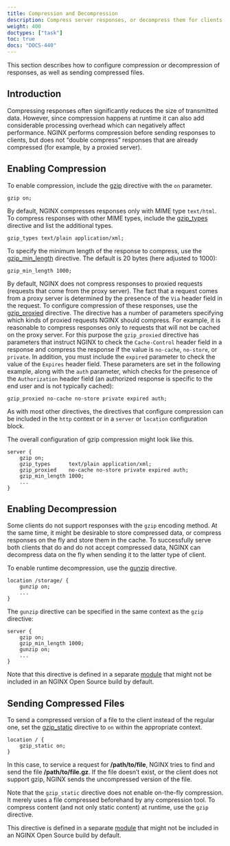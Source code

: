 ```yaml
---
title: Compression and Decompression
description: Compress server responses, or decompress them for clients that don't support compression, to improve delivery speed and reduce overhead on the server.
weight: 400
doctypes: ["task"]
toc: true
docs: "DOCS-440"
---
```



This section describes how to configure compression or decompression of responses, as well as sending compressed files.

## Introduction

Compressing responses often significantly reduces the size of transmitted data. However, since compression happens at runtime it can also add considerable processing overhead which can negatively affect performance. NGINX performs compression before sending responses to clients, but does not “double compress” responses that are already compressed (for example, by a proxied server).

## Enabling Compression

To enable compression, include the [gzip](https://nginx.org/en/docs/http/ngx_http_gzip_module.html#gzip) directive with the `on` parameter.

```nginx
gzip on;
```

By default, NGINX compresses responses only with MIME type `text/html`. To compress responses with other MIME types, include the [gzip_types](https://nginx.org/en/docs/http/ngx_http_gzip_module.html#gzip_types) directive and list the additional types.

```nginx
gzip_types text/plain application/xml;
```

To specify the minimum length of the response to compress, use the [gzip_min_length](https://nginx.org/en/docs/http/ngx_http_gzip_module.html#gzip_min_length) directive. The default is 20 bytes (here adjusted to 1000):

```nginx
gzip_min_length 1000;
```

By default, NGINX does not compress responses to proxied requests (requests that come from the proxy server). The fact that a request comes from a proxy server is determined by the presence of the `Via` header field in the request. To configure compression of these responses, use the [gzip_proxied](https://nginx.org/en/docs/http/ngx_http_gzip_module.html#gzip_proxied) directive. The directive has a number of parameters specifying which kinds of proxied requests NGINX should compress. For example, it is reasonable to compress responses only to requests that will not be cached on the proxy server. For this purpose the `gzip_proxied` directive has parameters that instruct NGINX to check the `Cache-Control` header field in a response and compress the response if the value is `no-cache`, `no-store`, or `private`. In addition, you must include the `expired` parameter to check the value of the `Expires` header field. These parameters are set in the following example, along with the `auth` parameter, which checks for the presence of the `Authorization` header field (an authorized response is specific to the end user and is not typically cached):

```nginx
gzip_proxied no-cache no-store private expired auth;
```

As with most other directives, the directives that configure compression can be included in the `http` context or in a `server` or `location` configuration block.

The overall configuration of gzip compression might look like this.

```nginx
server {
    gzip on;
    gzip_types      text/plain application/xml;
    gzip_proxied    no-cache no-store private expired auth;
    gzip_min_length 1000;
    ...
}
```

## Enabling Decompression

Some clients do not support responses with the `gzip` encoding method. At the same time, it might be desirable to store compressed data, or compress responses on the fly and store them in the cache. To successfully serve both clients that do and do not accept compressed data, NGINX can decompress data on the fly when sending it to the latter type of client.

To enable runtime decompression, use the [gunzip](https://nginx.org/en/docs/http/ngx_http_gunzip_module.html#gunzip) directive.

```nginx
location /storage/ {
    gunzip on;
    ...
}
```

The `gunzip` directive can be specified in the same context as the `gzip` directive:

```nginx
server {
    gzip on;
    gzip_min_length 1000;
    gunzip on;
    ...
}
```

Note that this directive is defined in a separate [module](https://nginx.org/en/docs/http/ngx_http_gunzip_module.html) that might not be included in an NGINX Open Source  build by default.

## Sending Compressed Files

To send a compressed version of a file to the client instead of the regular one, set the [gzip_static](https://nginx.org/en/docs/http/ngx_http_gzip_static_module.html#gzip_static) directive to `on` within the appropriate context.

```nginx
location / {
    gzip_static on;
}
```

In this case, to service a request for **/path/to/file**, NGINX tries to find and send the file **/path/to/file.gz**. If the file doesn’t exist, or the client does not support gzip, NGINX sends the uncompressed version of the file.

Note that the `gzip_static` directive does not enable on-the-fly compression. It merely uses a file compressed beforehand by any compression tool. To compress content (and not only static content) at runtime, use the `gzip` directive.

This directive is defined in a separate [module](https://nginx.org/en/docs/http/ngx_http_gzip_static_module.html) that might not be included in an NGINX Open Source  build by default.
